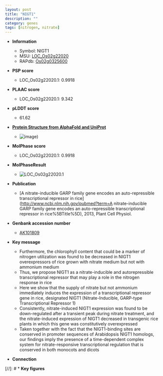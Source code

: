 ```yaml
---
layout: post
title: "NIGT1"
description: ""
category: genes
tags: [nitrogen, nitrate]
---
```


* **Information**  
    + Symbol: NIGT1  
    + MSU: [LOC_Os02g22020](http://rice.plantbiology.msu.edu/cgi-bin/ORF_infopage.cgi?orf=LOC_Os02g22020)  
    + RAPdb: [Os02g0325600](http://rapdb.dna.affrc.go.jp/viewer/gbrowse_details/irgsp1?name=Os02g0325600)  

* **PSP score**  
    + LOC_Os02g22020.1: 0.9918 

* **PLAAC score**  
    + LOC_Os02g22020.1: 9.342 

* **pLDDT score**
    + 61.62

* **[Protein Structure from AlphaFold and UniProt](https://www.uniprot.org/uniprotkb/Q6Z869/entry#structure)**
    + ![image](https://ricepsp.github.io/images/Q6/AF-Q6Z869-F1.png))

* **MolPhase score**
    + LOC_Os02g22020.1: 0.9918

* **MolPhaseResult**
    + ![LOC_Os02g22020.1](https://ricepsp.github.io/pictures/LOC_Os02g/LOC_Os02g22020.1.png)

* **Publication**  
    + [A nitrate-inducible GARP family gene encodes an auto-repressible transcriptional repressor in rice](http://www.ncbi.nlm.nih.gov/pubmed?term=A nitrate-inducible GARP family gene encodes an auto-repressible transcriptional repressor in rice%5BTitle%5D), 2013, Plant Cell Physiol.

* **Genbank accession number**  
    + [AK101809](http://www.ncbi.nlm.nih.gov/nuccore/AK101809)

* **Key message**  
    + Furthermore, the chlorophyll content that could be a marker of nitrogen utilization was found to be decreased in NIGT1 overexpressors of rice grown with nitrate medium but not with ammonium medium
    + Thus, we propose NIGT1 as a nitrate-inducible and autorepressible transcriptional repressor that may play a role in the nitrogen response in rice
    + Here we show that the supply of nitrate but not ammonium immediately induces the expression of a transcriptional repressor gene in rice, designated NIGT1 (Nitrate-Inducible, GARP-type Transcriptional Repressor 1)
    + Consistently, nitrate-induced NIGT1 expression was found to be down-regulated after a transient peak during nitrate treatment, and the nitrate-induced expression of NIGT1 decreased in transgenic rice plants in which this gene was constitutively overexpressed
    + Taken together with the fact that the NIGT1-binding sites are conserved in promoter sequences of Arabidopsis NIGT1 homologs, our findings imply the presence of a time-dependent complex system for nitrate-responsive transcriptional regulation that is conserved in both monocots and dicots

* **Connection**  

[//]: # * **Key figures**  



